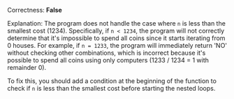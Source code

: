 Correctness: **False**

Explanation: The program does not handle the case where `n` is less than the smallest cost (1234). Specifically, if `n < 1234`, the program will not correctly determine that it's impossible to spend all coins since it starts iterating from 0 houses. For example, if `n = 1233`, the program will immediately return 'NO' without checking other combinations, which is incorrect because it's possible to spend all coins using only computers (1233 / 1234 = 1 with remainder 0).

To fix this, you should add a condition at the beginning of the function to check if `n` is less than the smallest cost before starting the nested loops.
